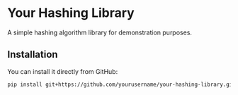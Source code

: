 # Your Hashing Library

A simple hashing algorithm library for demonstration purposes.

## Installation

You can install it directly from GitHub:

```bash
pip install git+https://github.com/yourusername/your-hashing-library.git
